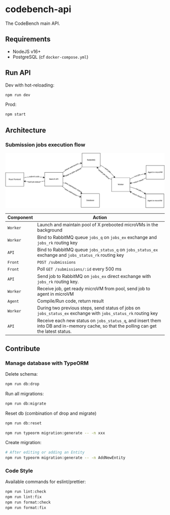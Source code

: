 # codebench-api

The CodeBench main API.

## Requirements

- NodeJS v16+
- PostgreSQL (cf `docker-compose.yml`)

## Run API

Dev with hot-reloading:

```sh
npm run dev
```

Prod:

```sh
npm start
```

## Architecture

### Submission jobs execution flow

![](./doc/assets/submission.svg)

| Component | Action                                                                                                                                  |
| --------- | --------------------------------------------------------------------------------------------------------------------------------------- |
| `Worker`  | Launch and maintain pool of X prebooted microVMs in the background                                                                      |
| `Worker`  | Bind to RabbitMQ queue `jobs_q` on `jobs_ex` exchange and `jobs_rk` routing key                                                         |
| `API`     | Bind to RabbitMQ queue `jobs_status_q` on `jobs_status_ex` exchange and `jobs_status_rk` routing key                                    |
| `Front`   | `POST /submissions`                                                                                                                     |
| `Front`   | Poll `GET /submissions/:id` every 500 ms                                                                                                |
| `API`     | Send job to RabbitMQ on `jobs_ex` direct exchange with `jobs_rk` routing key.                                                           |
| `Worker`  | Receive job, get ready microVM from pool, send job to agent in microVM                                                                  |
| `Agent`   | Compile/Run code, return result                                                                                                         |
| `Worker`  | During two previous steps, send status of jobs on `jobs_status_ex` exchange with `jobs_status_rk` routing key                           |
| `API`     | Receive each new status on `jobs_status_q`, and insert them into DB and in-memory cache, so that the polling can get the latest status. |

## Contribute

### Manage database with TypeORM

Delete schema:

```sh
npm run db:drop
```

Run all migrations:

```sh
npm run db:migrate
```

Reset db (combination of drop and migrate)

```sh
npm run db:reset
```

```sh
npm run typeorm migration:generate -- -n xxx
```

Create migration:

```sh
# After editing or adding an Entity
npm run typeorm migration:generate -- -n AddNewEntity
```

### Code Style

Available commands for eslint/prettier:

```sh
npm run lint:check
npm run lint:fix
npm run format:check
npm run format:fix
```

